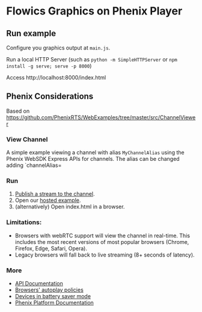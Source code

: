 # Flowics Graphics on Phenix Player

## Run example
Configure you graphics output at `main.js`. 

Run a local HTTP Server (such as `python -m SimpleHTTPServer` or `npm install -g serve; serve -p 8000`)

Access http://localhost:8000/index.html


## Phenix Considerations

Based on https://github.com/PhenixRTS/WebExamples/tree/master/src/ChannelViewer

### View Channel

A simple example viewing a channel with alias `MyChannelAlias` using the Phenix WebSDK Express APIs for channels.
The alias can be changed adding `channelAlias=<REPLACE>

### Run

1. [Publish a stream to the channel](https://github.com/PhenixRTS/WebExamples/blob/master/src/ChannelPublisher).
2. Open our [hosted example](https://phenixrts.com/examples/ChannelViewer).
3. (alternatively) Open index.html in a browser.

### Limitations:

- Browsers with webRTC support will view the channel in real-time. This includes the most recent versions of most popular browsers (Chrome, Firefox, Edge, Safari, Opera).
- Legacy browsers will fall back to live streaming (8+ seconds of latency).

### More

- [API Documentation](https://phenixrts.com/docs/web/#view-a-channel)
- [Browsers' autoplay policies](https://phenixrts.com/docs/faq/index.html#why-isnt-autoplay-working)
- [Devices in battery saver mode](https://phenixrts.com/docs/faq/index.html#why-is-playback-blocked-in-battery-saver-mode)
- [Phenix Platform Documentation](http://phenixrts.com/docs/)
